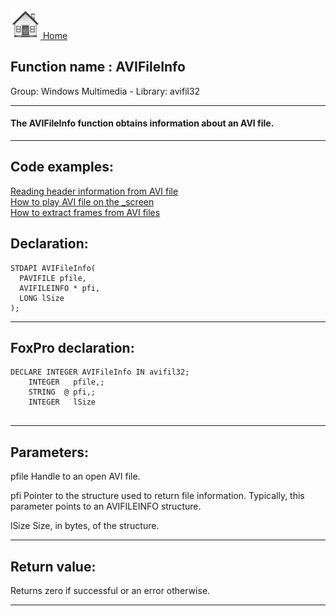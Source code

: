 [<img src="../../images/home.png"> Home ](https://github.com/VFPX/Win32API)  

## Function name : AVIFileInfo
Group: Windows Multimedia - Library: avifil32    
***  


#### The AVIFileInfo function obtains information about an AVI file.
***  


## Code examples:
[Reading header information from AVI file](../../samples/sample_428.md)  
[How to play AVI file on the _screen](../../samples/sample_430.md)  
[How to extract frames from AVI files](../../samples/sample_484.md)  

## Declaration:
```foxpro  
STDAPI AVIFileInfo(
  PAVIFILE pfile,
  AVIFILEINFO * pfi,
  LONG lSize
);  
```  
***  


## FoxPro declaration:
```foxpro  
DECLARE INTEGER AVIFileInfo IN avifil32;
	INTEGER   pfile,;
	STRING  @ pfi,;
	INTEGER   lSize
  
```  
***  


## Parameters:
pfile
Handle to an open AVI file.

pfi
Pointer to the structure used to return file information. Typically, this parameter points to an AVIFILEINFO structure.

lSize
Size, in bytes, of the structure.
  
***  


## Return value:
Returns zero if successful or an error otherwise.   
***  

